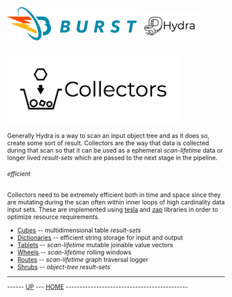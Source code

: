 ![Burst](../../../documentation/burst_h_small.png "") ![](../../doc/hydra_small.png "")
--
![](collectors.png "")
--
 

Generally Hydra is a way to scan an input object tree and as it does so,
create some sort of result. Collectors are the way that data is collected
during that scan so that it can be used as a ephemeral _scan-lifetime_ data or 
longer lived _result-sets_ which are passed to the next stage in the pipeline. 

###### efficient
Collectors need to be extremely efficient both in time and space since 
they are mutating during the scan often within inner loops of high cardinality
data input sets. These are implemented using [tesla](../../../burst-tesla/readme.md) 
and [zap](../../../burst-zap/readme.md)  libraries in order
to optimize resource requirements.

* [Cubes](cubes.md) -- multidimensional table _result-sets_
* [Dictionaries](dictionaries.md) -- efficient string storage for input and output
* [Tablets](tablets.md) -- _scan-lifetime_ mutable joinable value vectors
* [Wheels](wheels.md) -- _scan-lifetime_ rolling windows
* [Routes](routes.md) -- _scan-lifetime_ graph traversal logger
* [Shrubs](shrubs.md) -- _object-tree_ _result-sets_

---
------ [UP](../readme.md) ---  [HOME](../../readme.md) --------------------------------------------
